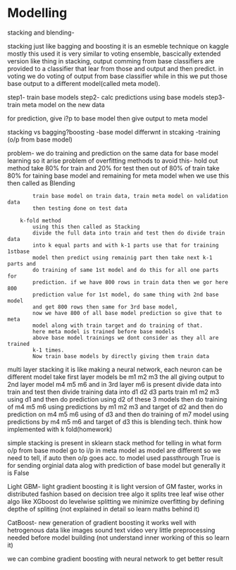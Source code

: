 # Modelling

stacking and blending-

stacking just like bagging and boosting it is an esmeble technique
on kaggle mostly this used
it is very similar to voting ensemble, bascically extended version like thing
in stacking, output comming from base classifiers are provided to a classifier that
lear from those and output and then predict. in voting we do voting of output from base
classifier while in this we put those base output to a different model(called meta model).

step1- train base models
step2- calc predictions using base models
step3- train meta model on the new data

for prediction, give i?p to base model then give output to meta model

stacking vs bagging?boosting
-base model differwnt in stcaking
-training  (o/p from base model)

problem-
we do training and prediction on the same data for base model learning so it arise
problem of overfitting
	methods to avoid this-
		hold out method
			take 80% for train and 20% for test then out of 80% of train
			take 80% for taining base model and remaining for meta model
			when we use this then called as Blending
			
			train base model on train data, train meta model on validation data
			then testing done on test data

		k-fold method
			using this then called as Stacking
			divide the full data into train and test then do divide train data
			into k equal parts and with k-1 parts use that for training 1stbase
			model then predict using remainig part then take next k-1 parts and
			do training of same 1st model and do this for all one parts for
			prediction. if we have 800 rows in train data then we gor here 800
			prediction value for 1st model, do same thing with 2nd base model
			and get 800 rows then same for 3rd base model,
			now we have 800 of all base model prediction so give that to meta 
			model along with train target and do training of that.
			here meta model is trained before base models
			above base model trainings we dont consider as they all are trained
			k-1 times.
			Now train base models by directly giving them train data


multi layer stacking
it is like making a neural network, each neuron can be different model
take first layer models be m1 m2 m3 the all giving output to 2nd layer model m4 m5 m6
and in 3rd layer m6 is present
divide data into train and test
then divide training data into d1 d2 d3 parts
train m1 m2 m3 using d1 and then do prediction using d2 of these 3 models
then do training of m4 m5 m6 using predictions by m1 m2 m3 and target of d2
and then do prediction on m4 m5 m6 using of d3 and then do training of m7 model using
predictions by m4 m5 m6 and target of d3 
this is blending tech.
think how implemented with k fold(homework)

simple stacking is present in sklearn
stack method for telling in what form o/p from base model go to i/p in meta model as model
are different so we need to tell, if auto then o/p goes acc. to model used
passthrough True is for sending orginial data alog with prediction of base model
but generally it is False
 


Light GBM-
light gradient boosting
it is light version of GM
faster, works in distributed fashion
based on decision tree algo
it splits tree leaf wise other algo like XGboost do levelwise splitting
we minimize overfitting by defining depthe of spliting
(not explained in detail so learn maths behind it)

CatBoost-
new generation of gradient boosting
it works well with hetrogenous data like images sound text video
very little preprocessing needed before model building
(not understand inner working of this so learn it)


we can combine gradient boosting with neural network to get better result
